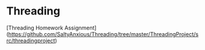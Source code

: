 # Threading
[Threading Homework Assignment]
(https://github.com/SaltyAnxious/Threading/tree/master/ThreadingProject/src/threadingproject)
